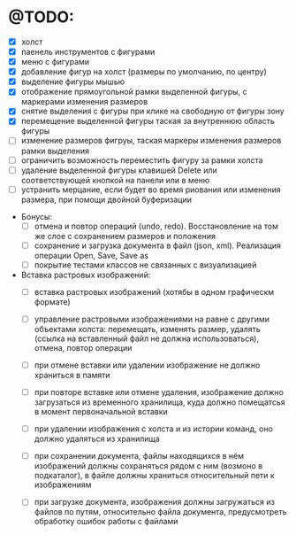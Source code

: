 
# @TODO:
- [x] холст
- [x] паенель инструментов с фигурами
- [x] меню с фигурами
- [x] добавление фигур на холст (размеры по умолчанию, по центру)
- [x] выделение фигуры мышью
- [x] отображение прямоугольной рамки выделенной фигуры, с маркерами изменения размеров
- [x] снятие выделения с фигуры при клике на свободную от фигуры зону
- [x] перемещение выделенной фигуры таская за внутреннюю область фигуры
- [ ] изменение размеров фигруы, таская маркеры изменения размеров рамки выделения
- [ ] ограничить возможность переместить фигуру за рамки холста
- [ ] удаление выделенной фигуры клавишей Delete или соответствующей кнопкой на панели или в меню
- [ ] устранить мерцание, если будет во время риования или изменения размера, при помощи двойной буферизации
- Бонусы:
  - [ ] отмена и повтор операций (undo, redo). Восстановление на том же слое с сохранением размеров и положения
  - [ ] сохранение и загрузка документа в файл (json, xml). Реализация операции Open, Save, Save as
  - [ ] покрытие тестами классов не связанных с визуализацией
- Вставка растровых изображений:
  - [ ] вставка растровых изображений (хотябы в одном графическм формате)
  - [ ] управление растровыми изображениями на равне с другими объектами холста: перемещать, изменять размер, удалять (ссылка на вставленный файл не должна использоваться), отмена, повтор операции
  - [ ] при отмене вставки или удалении изображение не должно храниться в памяти
  - [ ] при повторе вставке или отмене удаления, изображение должно загрузаться из временного хранилища, куда должно помещатсья в момент первоначальной вставки
  - [ ] при удалении изображения с холста и из истории команд, оно должно удаляться из хранилища
  - [ ] при сохранении документа, файлы находящихся в нём изображений должны сохраняться рядом с ним (возмоно в подкаталог), в файле должны храниться относительный пети к изображениям
  - [ ] при загрузке документа, изображения должны загружаться из файлов по путям, относительно файла документа, предусмотреть обработку ошибок работы с файлами 



